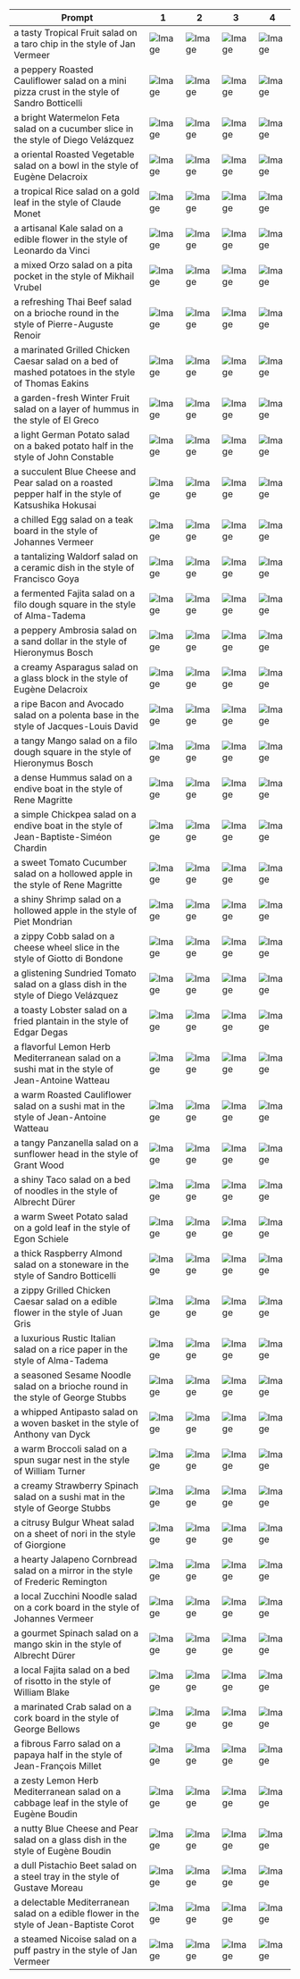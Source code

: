 | Prompt | 1 | 2 | 3 | 4 |
|-|-|-|-|-|
| a tasty Tropical Fruit salad on a taro chip in the style of Jan Vermeer | ![Image](https://salad-benchmark-public-assets.s3.us-east-2.amazonaws.com/sdxl/fbf6c3fa-fe7a-4da7-972a-b30a1c566d82-0.jpg) | ![Image](https://salad-benchmark-public-assets.s3.us-east-2.amazonaws.com/sdxl/fbf6c3fa-fe7a-4da7-972a-b30a1c566d82-1.jpg) | ![Image](https://salad-benchmark-public-assets.s3.us-east-2.amazonaws.com/sdxl/fbf6c3fa-fe7a-4da7-972a-b30a1c566d82-2.jpg) | ![Image](https://salad-benchmark-public-assets.s3.us-east-2.amazonaws.com/sdxl/fbf6c3fa-fe7a-4da7-972a-b30a1c566d82-3.jpg) |
| a peppery Roasted Cauliflower salad on a mini pizza crust in the style of Sandro Botticelli | ![Image](https://salad-benchmark-public-assets.s3.us-east-2.amazonaws.com/sdxl/289eaf19-37be-4ed5-a90a-5dd3fb83bfce-0.jpg) | ![Image](https://salad-benchmark-public-assets.s3.us-east-2.amazonaws.com/sdxl/289eaf19-37be-4ed5-a90a-5dd3fb83bfce-1.jpg) | ![Image](https://salad-benchmark-public-assets.s3.us-east-2.amazonaws.com/sdxl/289eaf19-37be-4ed5-a90a-5dd3fb83bfce-2.jpg) | ![Image](https://salad-benchmark-public-assets.s3.us-east-2.amazonaws.com/sdxl/289eaf19-37be-4ed5-a90a-5dd3fb83bfce-3.jpg) |
| a bright Watermelon Feta salad on a cucumber slice in the style of Diego Velázquez | ![Image](https://salad-benchmark-public-assets.s3.us-east-2.amazonaws.com/sdxl/7ff5be68-1fa7-44e8-9b86-bed34e9f47b3-0.jpg) | ![Image](https://salad-benchmark-public-assets.s3.us-east-2.amazonaws.com/sdxl/7ff5be68-1fa7-44e8-9b86-bed34e9f47b3-1.jpg) | ![Image](https://salad-benchmark-public-assets.s3.us-east-2.amazonaws.com/sdxl/7ff5be68-1fa7-44e8-9b86-bed34e9f47b3-2.jpg) | ![Image](https://salad-benchmark-public-assets.s3.us-east-2.amazonaws.com/sdxl/7ff5be68-1fa7-44e8-9b86-bed34e9f47b3-3.jpg) |
| a oriental Roasted Vegetable salad on a bowl in the style of Eugène Delacroix | ![Image](https://salad-benchmark-public-assets.s3.us-east-2.amazonaws.com/sdxl/e5d5aa00-42dd-437f-8714-f8bb2bc575f7-0.jpg) | ![Image](https://salad-benchmark-public-assets.s3.us-east-2.amazonaws.com/sdxl/e5d5aa00-42dd-437f-8714-f8bb2bc575f7-1.jpg) | ![Image](https://salad-benchmark-public-assets.s3.us-east-2.amazonaws.com/sdxl/e5d5aa00-42dd-437f-8714-f8bb2bc575f7-2.jpg) | ![Image](https://salad-benchmark-public-assets.s3.us-east-2.amazonaws.com/sdxl/e5d5aa00-42dd-437f-8714-f8bb2bc575f7-3.jpg) |
| a tropical Rice salad on a gold leaf in the style of Claude Monet | ![Image](https://salad-benchmark-public-assets.s3.us-east-2.amazonaws.com/sdxl/48eec04e-d66f-47f2-9452-cde9b2e656b2-0.jpg) | ![Image](https://salad-benchmark-public-assets.s3.us-east-2.amazonaws.com/sdxl/48eec04e-d66f-47f2-9452-cde9b2e656b2-1.jpg) | ![Image](https://salad-benchmark-public-assets.s3.us-east-2.amazonaws.com/sdxl/48eec04e-d66f-47f2-9452-cde9b2e656b2-2.jpg) | ![Image](https://salad-benchmark-public-assets.s3.us-east-2.amazonaws.com/sdxl/48eec04e-d66f-47f2-9452-cde9b2e656b2-3.jpg) |
| a artisanal Kale salad on a edible flower in the style of Leonardo da Vinci | ![Image](https://salad-benchmark-public-assets.s3.us-east-2.amazonaws.com/sdxl/138c7ec0-903e-43c7-9295-5291457b4a5e-0.jpg) | ![Image](https://salad-benchmark-public-assets.s3.us-east-2.amazonaws.com/sdxl/138c7ec0-903e-43c7-9295-5291457b4a5e-1.jpg) | ![Image](https://salad-benchmark-public-assets.s3.us-east-2.amazonaws.com/sdxl/138c7ec0-903e-43c7-9295-5291457b4a5e-2.jpg) | ![Image](https://salad-benchmark-public-assets.s3.us-east-2.amazonaws.com/sdxl/138c7ec0-903e-43c7-9295-5291457b4a5e-3.jpg) |
| a mixed Orzo salad on a pita pocket in the style of Mikhail Vrubel | ![Image](https://salad-benchmark-public-assets.s3.us-east-2.amazonaws.com/sdxl/d12e3264-8247-4a83-b223-7dc8b8fec3ad-0.jpg) | ![Image](https://salad-benchmark-public-assets.s3.us-east-2.amazonaws.com/sdxl/d12e3264-8247-4a83-b223-7dc8b8fec3ad-1.jpg) | ![Image](https://salad-benchmark-public-assets.s3.us-east-2.amazonaws.com/sdxl/d12e3264-8247-4a83-b223-7dc8b8fec3ad-2.jpg) | ![Image](https://salad-benchmark-public-assets.s3.us-east-2.amazonaws.com/sdxl/d12e3264-8247-4a83-b223-7dc8b8fec3ad-3.jpg) |
| a refreshing Thai Beef salad on a brioche round in the style of Pierre-Auguste Renoir | ![Image](https://salad-benchmark-public-assets.s3.us-east-2.amazonaws.com/sdxl/408efd5c-075a-4c6b-902d-1f6327f6f7ae-0.jpg) | ![Image](https://salad-benchmark-public-assets.s3.us-east-2.amazonaws.com/sdxl/408efd5c-075a-4c6b-902d-1f6327f6f7ae-1.jpg) | ![Image](https://salad-benchmark-public-assets.s3.us-east-2.amazonaws.com/sdxl/408efd5c-075a-4c6b-902d-1f6327f6f7ae-2.jpg) | ![Image](https://salad-benchmark-public-assets.s3.us-east-2.amazonaws.com/sdxl/408efd5c-075a-4c6b-902d-1f6327f6f7ae-3.jpg) |
| a marinated Grilled Chicken Caesar salad on a bed of mashed potatoes in the style of Thomas Eakins | ![Image](https://salad-benchmark-public-assets.s3.us-east-2.amazonaws.com/sdxl/bf7dd315-48d6-46a7-8305-13052ad51bb1-0.jpg) | ![Image](https://salad-benchmark-public-assets.s3.us-east-2.amazonaws.com/sdxl/bf7dd315-48d6-46a7-8305-13052ad51bb1-1.jpg) | ![Image](https://salad-benchmark-public-assets.s3.us-east-2.amazonaws.com/sdxl/bf7dd315-48d6-46a7-8305-13052ad51bb1-2.jpg) | ![Image](https://salad-benchmark-public-assets.s3.us-east-2.amazonaws.com/sdxl/bf7dd315-48d6-46a7-8305-13052ad51bb1-3.jpg) |
| a garden-fresh Winter Fruit salad on a layer of hummus in the style of El Greco | ![Image](https://salad-benchmark-public-assets.s3.us-east-2.amazonaws.com/sdxl/e803439e-5c9e-4506-a5b5-5cb675159978-0.jpg) | ![Image](https://salad-benchmark-public-assets.s3.us-east-2.amazonaws.com/sdxl/e803439e-5c9e-4506-a5b5-5cb675159978-1.jpg) | ![Image](https://salad-benchmark-public-assets.s3.us-east-2.amazonaws.com/sdxl/e803439e-5c9e-4506-a5b5-5cb675159978-2.jpg) | ![Image](https://salad-benchmark-public-assets.s3.us-east-2.amazonaws.com/sdxl/e803439e-5c9e-4506-a5b5-5cb675159978-3.jpg) |
| a light German Potato salad on a baked potato half in the style of John Constable | ![Image](https://salad-benchmark-public-assets.s3.us-east-2.amazonaws.com/sdxl/22e3be2f-91e2-482f-843d-4a3c51a09e3d-0.jpg) | ![Image](https://salad-benchmark-public-assets.s3.us-east-2.amazonaws.com/sdxl/22e3be2f-91e2-482f-843d-4a3c51a09e3d-1.jpg) | ![Image](https://salad-benchmark-public-assets.s3.us-east-2.amazonaws.com/sdxl/22e3be2f-91e2-482f-843d-4a3c51a09e3d-2.jpg) | ![Image](https://salad-benchmark-public-assets.s3.us-east-2.amazonaws.com/sdxl/22e3be2f-91e2-482f-843d-4a3c51a09e3d-3.jpg) |
| a succulent Blue Cheese and Pear salad on a roasted pepper half in the style of Katsushika Hokusai | ![Image](https://salad-benchmark-public-assets.s3.us-east-2.amazonaws.com/sdxl/1fa15dcf-2c96-42ab-9c67-7f36ae544b10-0.jpg) | ![Image](https://salad-benchmark-public-assets.s3.us-east-2.amazonaws.com/sdxl/1fa15dcf-2c96-42ab-9c67-7f36ae544b10-1.jpg) | ![Image](https://salad-benchmark-public-assets.s3.us-east-2.amazonaws.com/sdxl/1fa15dcf-2c96-42ab-9c67-7f36ae544b10-2.jpg) | ![Image](https://salad-benchmark-public-assets.s3.us-east-2.amazonaws.com/sdxl/1fa15dcf-2c96-42ab-9c67-7f36ae544b10-3.jpg) |
| a chilled Egg salad on a teak board in the style of Johannes Vermeer | ![Image](https://salad-benchmark-public-assets.s3.us-east-2.amazonaws.com/sdxl/aaa8568f-7472-432f-b217-e30052ba932e-0.jpg) | ![Image](https://salad-benchmark-public-assets.s3.us-east-2.amazonaws.com/sdxl/aaa8568f-7472-432f-b217-e30052ba932e-1.jpg) | ![Image](https://salad-benchmark-public-assets.s3.us-east-2.amazonaws.com/sdxl/aaa8568f-7472-432f-b217-e30052ba932e-2.jpg) | ![Image](https://salad-benchmark-public-assets.s3.us-east-2.amazonaws.com/sdxl/aaa8568f-7472-432f-b217-e30052ba932e-3.jpg) |
| a tantalizing Waldorf salad on a ceramic dish in the style of Francisco Goya | ![Image](https://salad-benchmark-public-assets.s3.us-east-2.amazonaws.com/sdxl/8e75d46f-ad6a-48a4-85a6-836927eb4ab2-0.jpg) | ![Image](https://salad-benchmark-public-assets.s3.us-east-2.amazonaws.com/sdxl/8e75d46f-ad6a-48a4-85a6-836927eb4ab2-1.jpg) | ![Image](https://salad-benchmark-public-assets.s3.us-east-2.amazonaws.com/sdxl/8e75d46f-ad6a-48a4-85a6-836927eb4ab2-2.jpg) | ![Image](https://salad-benchmark-public-assets.s3.us-east-2.amazonaws.com/sdxl/8e75d46f-ad6a-48a4-85a6-836927eb4ab2-3.jpg) |
| a fermented Fajita salad on a filo dough square in the style of Alma-Tadema | ![Image](https://salad-benchmark-public-assets.s3.us-east-2.amazonaws.com/sdxl/36015b6c-c912-4b0e-a8f7-5b64dbf12848-0.jpg) | ![Image](https://salad-benchmark-public-assets.s3.us-east-2.amazonaws.com/sdxl/36015b6c-c912-4b0e-a8f7-5b64dbf12848-1.jpg) | ![Image](https://salad-benchmark-public-assets.s3.us-east-2.amazonaws.com/sdxl/36015b6c-c912-4b0e-a8f7-5b64dbf12848-2.jpg) | ![Image](https://salad-benchmark-public-assets.s3.us-east-2.amazonaws.com/sdxl/36015b6c-c912-4b0e-a8f7-5b64dbf12848-3.jpg) |
| a peppery Ambrosia salad on a sand dollar in the style of Hieronymus Bosch | ![Image](https://salad-benchmark-public-assets.s3.us-east-2.amazonaws.com/sdxl/5938b32c-0346-48e2-b0ba-1de6ffbb694d-0.jpg) | ![Image](https://salad-benchmark-public-assets.s3.us-east-2.amazonaws.com/sdxl/5938b32c-0346-48e2-b0ba-1de6ffbb694d-1.jpg) | ![Image](https://salad-benchmark-public-assets.s3.us-east-2.amazonaws.com/sdxl/5938b32c-0346-48e2-b0ba-1de6ffbb694d-2.jpg) | ![Image](https://salad-benchmark-public-assets.s3.us-east-2.amazonaws.com/sdxl/5938b32c-0346-48e2-b0ba-1de6ffbb694d-3.jpg) |
| a creamy Asparagus salad on a glass block in the style of Eugène Delacroix | ![Image](https://salad-benchmark-public-assets.s3.us-east-2.amazonaws.com/sdxl/d7b1b4bf-418a-4cbc-9ca1-e1d103befaf5-0.jpg) | ![Image](https://salad-benchmark-public-assets.s3.us-east-2.amazonaws.com/sdxl/d7b1b4bf-418a-4cbc-9ca1-e1d103befaf5-1.jpg) | ![Image](https://salad-benchmark-public-assets.s3.us-east-2.amazonaws.com/sdxl/d7b1b4bf-418a-4cbc-9ca1-e1d103befaf5-2.jpg) | ![Image](https://salad-benchmark-public-assets.s3.us-east-2.amazonaws.com/sdxl/d7b1b4bf-418a-4cbc-9ca1-e1d103befaf5-3.jpg) |
| a ripe Bacon and Avocado salad on a polenta base in the style of Jacques-Louis David | ![Image](https://salad-benchmark-public-assets.s3.us-east-2.amazonaws.com/sdxl/861630d1-b9df-433a-b42a-6e299d0d2c65-0.jpg) | ![Image](https://salad-benchmark-public-assets.s3.us-east-2.amazonaws.com/sdxl/861630d1-b9df-433a-b42a-6e299d0d2c65-1.jpg) | ![Image](https://salad-benchmark-public-assets.s3.us-east-2.amazonaws.com/sdxl/861630d1-b9df-433a-b42a-6e299d0d2c65-2.jpg) | ![Image](https://salad-benchmark-public-assets.s3.us-east-2.amazonaws.com/sdxl/861630d1-b9df-433a-b42a-6e299d0d2c65-3.jpg) |
| a tangy Mango salad on a filo dough square in the style of Hieronymus Bosch | ![Image](https://salad-benchmark-public-assets.s3.us-east-2.amazonaws.com/sdxl/6a9e8d76-7710-449e-9554-5fac123a12a9-0.jpg) | ![Image](https://salad-benchmark-public-assets.s3.us-east-2.amazonaws.com/sdxl/6a9e8d76-7710-449e-9554-5fac123a12a9-1.jpg) | ![Image](https://salad-benchmark-public-assets.s3.us-east-2.amazonaws.com/sdxl/6a9e8d76-7710-449e-9554-5fac123a12a9-2.jpg) | ![Image](https://salad-benchmark-public-assets.s3.us-east-2.amazonaws.com/sdxl/6a9e8d76-7710-449e-9554-5fac123a12a9-3.jpg) |
| a dense Hummus salad on a endive boat in the style of Rene Magritte | ![Image](https://salad-benchmark-public-assets.s3.us-east-2.amazonaws.com/sdxl/71acf915-cc97-40c6-8c6b-0af01d715cc9-0.jpg) | ![Image](https://salad-benchmark-public-assets.s3.us-east-2.amazonaws.com/sdxl/71acf915-cc97-40c6-8c6b-0af01d715cc9-1.jpg) | ![Image](https://salad-benchmark-public-assets.s3.us-east-2.amazonaws.com/sdxl/71acf915-cc97-40c6-8c6b-0af01d715cc9-2.jpg) | ![Image](https://salad-benchmark-public-assets.s3.us-east-2.amazonaws.com/sdxl/71acf915-cc97-40c6-8c6b-0af01d715cc9-3.jpg) |
| a simple Chickpea salad on a endive boat in the style of Jean-Baptiste-Siméon Chardin | ![Image](https://salad-benchmark-public-assets.s3.us-east-2.amazonaws.com/sdxl/e9776ebb-cc7e-40a2-bd72-00044d9aff00-0.jpg) | ![Image](https://salad-benchmark-public-assets.s3.us-east-2.amazonaws.com/sdxl/e9776ebb-cc7e-40a2-bd72-00044d9aff00-1.jpg) | ![Image](https://salad-benchmark-public-assets.s3.us-east-2.amazonaws.com/sdxl/e9776ebb-cc7e-40a2-bd72-00044d9aff00-2.jpg) | ![Image](https://salad-benchmark-public-assets.s3.us-east-2.amazonaws.com/sdxl/e9776ebb-cc7e-40a2-bd72-00044d9aff00-3.jpg) |
| a sweet Tomato Cucumber salad on a hollowed apple in the style of Rene Magritte | ![Image](https://salad-benchmark-public-assets.s3.us-east-2.amazonaws.com/sdxl/d30d2ebd-c113-4ca1-97ca-9c3ab812c1e3-0.jpg) | ![Image](https://salad-benchmark-public-assets.s3.us-east-2.amazonaws.com/sdxl/d30d2ebd-c113-4ca1-97ca-9c3ab812c1e3-1.jpg) | ![Image](https://salad-benchmark-public-assets.s3.us-east-2.amazonaws.com/sdxl/d30d2ebd-c113-4ca1-97ca-9c3ab812c1e3-2.jpg) | ![Image](https://salad-benchmark-public-assets.s3.us-east-2.amazonaws.com/sdxl/d30d2ebd-c113-4ca1-97ca-9c3ab812c1e3-3.jpg) |
| a shiny Shrimp salad on a hollowed apple in the style of Piet Mondrian | ![Image](https://salad-benchmark-public-assets.s3.us-east-2.amazonaws.com/sdxl/cca5529c-407d-45f1-adcb-f743c20c743b-0.jpg) | ![Image](https://salad-benchmark-public-assets.s3.us-east-2.amazonaws.com/sdxl/cca5529c-407d-45f1-adcb-f743c20c743b-1.jpg) | ![Image](https://salad-benchmark-public-assets.s3.us-east-2.amazonaws.com/sdxl/cca5529c-407d-45f1-adcb-f743c20c743b-2.jpg) | ![Image](https://salad-benchmark-public-assets.s3.us-east-2.amazonaws.com/sdxl/cca5529c-407d-45f1-adcb-f743c20c743b-3.jpg) |
| a zippy Cobb salad on a cheese wheel slice in the style of Giotto di Bondone | ![Image](https://salad-benchmark-public-assets.s3.us-east-2.amazonaws.com/sdxl/02790184-026d-4dc3-897c-ddd056901966-0.jpg) | ![Image](https://salad-benchmark-public-assets.s3.us-east-2.amazonaws.com/sdxl/02790184-026d-4dc3-897c-ddd056901966-1.jpg) | ![Image](https://salad-benchmark-public-assets.s3.us-east-2.amazonaws.com/sdxl/02790184-026d-4dc3-897c-ddd056901966-2.jpg) | ![Image](https://salad-benchmark-public-assets.s3.us-east-2.amazonaws.com/sdxl/02790184-026d-4dc3-897c-ddd056901966-3.jpg) |
| a glistening Sundried Tomato salad on a glass dish in the style of Diego Velázquez | ![Image](https://salad-benchmark-public-assets.s3.us-east-2.amazonaws.com/sdxl/679fd19d-6456-4da3-81ee-6c52e89f19fe-0.jpg) | ![Image](https://salad-benchmark-public-assets.s3.us-east-2.amazonaws.com/sdxl/679fd19d-6456-4da3-81ee-6c52e89f19fe-1.jpg) | ![Image](https://salad-benchmark-public-assets.s3.us-east-2.amazonaws.com/sdxl/679fd19d-6456-4da3-81ee-6c52e89f19fe-2.jpg) | ![Image](https://salad-benchmark-public-assets.s3.us-east-2.amazonaws.com/sdxl/679fd19d-6456-4da3-81ee-6c52e89f19fe-3.jpg) |
| a toasty Lobster salad on a fried plantain in the style of Edgar Degas | ![Image](https://salad-benchmark-public-assets.s3.us-east-2.amazonaws.com/sdxl/11687404-ecf5-4fa5-bbcc-ea7f14ca461c-0.jpg) | ![Image](https://salad-benchmark-public-assets.s3.us-east-2.amazonaws.com/sdxl/11687404-ecf5-4fa5-bbcc-ea7f14ca461c-1.jpg) | ![Image](https://salad-benchmark-public-assets.s3.us-east-2.amazonaws.com/sdxl/11687404-ecf5-4fa5-bbcc-ea7f14ca461c-2.jpg) | ![Image](https://salad-benchmark-public-assets.s3.us-east-2.amazonaws.com/sdxl/11687404-ecf5-4fa5-bbcc-ea7f14ca461c-3.jpg) |
| a flavorful Lemon Herb Mediterranean salad on a sushi mat in the style of Jean-Antoine Watteau | ![Image](https://salad-benchmark-public-assets.s3.us-east-2.amazonaws.com/sdxl/2b0f1d9b-fb60-43fd-a50a-5e1896bd33ef-0.jpg) | ![Image](https://salad-benchmark-public-assets.s3.us-east-2.amazonaws.com/sdxl/2b0f1d9b-fb60-43fd-a50a-5e1896bd33ef-1.jpg) | ![Image](https://salad-benchmark-public-assets.s3.us-east-2.amazonaws.com/sdxl/2b0f1d9b-fb60-43fd-a50a-5e1896bd33ef-2.jpg) | ![Image](https://salad-benchmark-public-assets.s3.us-east-2.amazonaws.com/sdxl/2b0f1d9b-fb60-43fd-a50a-5e1896bd33ef-3.jpg) |
| a warm Roasted Cauliflower salad on a sushi mat in the style of Jean-Antoine Watteau | ![Image](https://salad-benchmark-public-assets.s3.us-east-2.amazonaws.com/sdxl/ebed6452-5133-48c7-af62-64dad6b64392-0.jpg) | ![Image](https://salad-benchmark-public-assets.s3.us-east-2.amazonaws.com/sdxl/ebed6452-5133-48c7-af62-64dad6b64392-1.jpg) | ![Image](https://salad-benchmark-public-assets.s3.us-east-2.amazonaws.com/sdxl/ebed6452-5133-48c7-af62-64dad6b64392-2.jpg) | ![Image](https://salad-benchmark-public-assets.s3.us-east-2.amazonaws.com/sdxl/ebed6452-5133-48c7-af62-64dad6b64392-3.jpg) |
| a tangy Panzanella salad on a sunflower head in the style of Grant Wood | ![Image](https://salad-benchmark-public-assets.s3.us-east-2.amazonaws.com/sdxl/49e852b7-e68e-488c-b682-3c1ae3b57bf4-0.jpg) | ![Image](https://salad-benchmark-public-assets.s3.us-east-2.amazonaws.com/sdxl/49e852b7-e68e-488c-b682-3c1ae3b57bf4-1.jpg) | ![Image](https://salad-benchmark-public-assets.s3.us-east-2.amazonaws.com/sdxl/49e852b7-e68e-488c-b682-3c1ae3b57bf4-2.jpg) | ![Image](https://salad-benchmark-public-assets.s3.us-east-2.amazonaws.com/sdxl/49e852b7-e68e-488c-b682-3c1ae3b57bf4-3.jpg) |
| a shiny Taco salad on a bed of noodles in the style of Albrecht Dürer | ![Image](https://salad-benchmark-public-assets.s3.us-east-2.amazonaws.com/sdxl/4b1d85d9-65b5-4d34-a750-01ce4170b403-0.jpg) | ![Image](https://salad-benchmark-public-assets.s3.us-east-2.amazonaws.com/sdxl/4b1d85d9-65b5-4d34-a750-01ce4170b403-1.jpg) | ![Image](https://salad-benchmark-public-assets.s3.us-east-2.amazonaws.com/sdxl/4b1d85d9-65b5-4d34-a750-01ce4170b403-2.jpg) | ![Image](https://salad-benchmark-public-assets.s3.us-east-2.amazonaws.com/sdxl/4b1d85d9-65b5-4d34-a750-01ce4170b403-3.jpg) |
| a warm Sweet Potato salad on a gold leaf in the style of Egon Schiele | ![Image](https://salad-benchmark-public-assets.s3.us-east-2.amazonaws.com/sdxl/14652c78-82ce-4833-8f1b-534c3bdbd919-0.jpg) | ![Image](https://salad-benchmark-public-assets.s3.us-east-2.amazonaws.com/sdxl/14652c78-82ce-4833-8f1b-534c3bdbd919-1.jpg) | ![Image](https://salad-benchmark-public-assets.s3.us-east-2.amazonaws.com/sdxl/14652c78-82ce-4833-8f1b-534c3bdbd919-2.jpg) | ![Image](https://salad-benchmark-public-assets.s3.us-east-2.amazonaws.com/sdxl/14652c78-82ce-4833-8f1b-534c3bdbd919-3.jpg) |
| a thick Raspberry Almond salad on a stoneware in the style of Sandro Botticelli | ![Image](https://salad-benchmark-public-assets.s3.us-east-2.amazonaws.com/sdxl/010d3c93-f9e3-481e-91eb-16db89898ebb-0.jpg) | ![Image](https://salad-benchmark-public-assets.s3.us-east-2.amazonaws.com/sdxl/010d3c93-f9e3-481e-91eb-16db89898ebb-1.jpg) | ![Image](https://salad-benchmark-public-assets.s3.us-east-2.amazonaws.com/sdxl/010d3c93-f9e3-481e-91eb-16db89898ebb-2.jpg) | ![Image](https://salad-benchmark-public-assets.s3.us-east-2.amazonaws.com/sdxl/010d3c93-f9e3-481e-91eb-16db89898ebb-3.jpg) |
| a zippy Grilled Chicken Caesar salad on a edible flower in the style of Juan Gris | ![Image](https://salad-benchmark-public-assets.s3.us-east-2.amazonaws.com/sdxl/b084784b-cd99-4a96-ae66-e90db412b4e8-0.jpg) | ![Image](https://salad-benchmark-public-assets.s3.us-east-2.amazonaws.com/sdxl/b084784b-cd99-4a96-ae66-e90db412b4e8-1.jpg) | ![Image](https://salad-benchmark-public-assets.s3.us-east-2.amazonaws.com/sdxl/b084784b-cd99-4a96-ae66-e90db412b4e8-2.jpg) | ![Image](https://salad-benchmark-public-assets.s3.us-east-2.amazonaws.com/sdxl/b084784b-cd99-4a96-ae66-e90db412b4e8-3.jpg) |
| a luxurious Rustic Italian salad on a rice paper in the style of Alma-Tadema | ![Image](https://salad-benchmark-public-assets.s3.us-east-2.amazonaws.com/sdxl/e3628bb4-4ffe-4240-a4e7-130632089a42-0.jpg) | ![Image](https://salad-benchmark-public-assets.s3.us-east-2.amazonaws.com/sdxl/e3628bb4-4ffe-4240-a4e7-130632089a42-1.jpg) | ![Image](https://salad-benchmark-public-assets.s3.us-east-2.amazonaws.com/sdxl/e3628bb4-4ffe-4240-a4e7-130632089a42-2.jpg) | ![Image](https://salad-benchmark-public-assets.s3.us-east-2.amazonaws.com/sdxl/e3628bb4-4ffe-4240-a4e7-130632089a42-3.jpg) |
| a seasoned Sesame Noodle salad on a brioche round in the style of George Stubbs | ![Image](https://salad-benchmark-public-assets.s3.us-east-2.amazonaws.com/sdxl/4e526205-5f18-4f08-8975-585779ec5e15-0.jpg) | ![Image](https://salad-benchmark-public-assets.s3.us-east-2.amazonaws.com/sdxl/4e526205-5f18-4f08-8975-585779ec5e15-1.jpg) | ![Image](https://salad-benchmark-public-assets.s3.us-east-2.amazonaws.com/sdxl/4e526205-5f18-4f08-8975-585779ec5e15-2.jpg) | ![Image](https://salad-benchmark-public-assets.s3.us-east-2.amazonaws.com/sdxl/4e526205-5f18-4f08-8975-585779ec5e15-3.jpg) |
| a whipped Antipasto salad on a woven basket in the style of Anthony van Dyck | ![Image](https://salad-benchmark-public-assets.s3.us-east-2.amazonaws.com/sdxl/012834f7-5b83-486d-aef0-45067577b36d-0.jpg) | ![Image](https://salad-benchmark-public-assets.s3.us-east-2.amazonaws.com/sdxl/012834f7-5b83-486d-aef0-45067577b36d-1.jpg) | ![Image](https://salad-benchmark-public-assets.s3.us-east-2.amazonaws.com/sdxl/012834f7-5b83-486d-aef0-45067577b36d-2.jpg) | ![Image](https://salad-benchmark-public-assets.s3.us-east-2.amazonaws.com/sdxl/012834f7-5b83-486d-aef0-45067577b36d-3.jpg) |
| a warm Broccoli salad on a spun sugar nest in the style of William Turner | ![Image](https://salad-benchmark-public-assets.s3.us-east-2.amazonaws.com/sdxl/dfff3221-64e1-49ad-b980-b2a28090f0cc-0.jpg) | ![Image](https://salad-benchmark-public-assets.s3.us-east-2.amazonaws.com/sdxl/dfff3221-64e1-49ad-b980-b2a28090f0cc-1.jpg) | ![Image](https://salad-benchmark-public-assets.s3.us-east-2.amazonaws.com/sdxl/dfff3221-64e1-49ad-b980-b2a28090f0cc-2.jpg) | ![Image](https://salad-benchmark-public-assets.s3.us-east-2.amazonaws.com/sdxl/dfff3221-64e1-49ad-b980-b2a28090f0cc-3.jpg) |
| a creamy Strawberry Spinach salad on a sushi mat in the style of George Stubbs | ![Image](https://salad-benchmark-public-assets.s3.us-east-2.amazonaws.com/sdxl/e273326c-0278-4cdc-9a80-05464ba1ccb2-0.jpg) | ![Image](https://salad-benchmark-public-assets.s3.us-east-2.amazonaws.com/sdxl/e273326c-0278-4cdc-9a80-05464ba1ccb2-1.jpg) | ![Image](https://salad-benchmark-public-assets.s3.us-east-2.amazonaws.com/sdxl/e273326c-0278-4cdc-9a80-05464ba1ccb2-2.jpg) | ![Image](https://salad-benchmark-public-assets.s3.us-east-2.amazonaws.com/sdxl/e273326c-0278-4cdc-9a80-05464ba1ccb2-3.jpg) |
| a citrusy Bulgur Wheat salad on a sheet of nori in the style of Giorgione | ![Image](https://salad-benchmark-public-assets.s3.us-east-2.amazonaws.com/sdxl/2f00a878-1ebc-4a45-abb4-cc806c81b0d7-0.jpg) | ![Image](https://salad-benchmark-public-assets.s3.us-east-2.amazonaws.com/sdxl/2f00a878-1ebc-4a45-abb4-cc806c81b0d7-1.jpg) | ![Image](https://salad-benchmark-public-assets.s3.us-east-2.amazonaws.com/sdxl/2f00a878-1ebc-4a45-abb4-cc806c81b0d7-2.jpg) | ![Image](https://salad-benchmark-public-assets.s3.us-east-2.amazonaws.com/sdxl/2f00a878-1ebc-4a45-abb4-cc806c81b0d7-3.jpg) |
| a hearty Jalapeno Cornbread salad on a mirror in the style of Frederic Remington | ![Image](https://salad-benchmark-public-assets.s3.us-east-2.amazonaws.com/sdxl/93857f80-73d1-4151-b4c0-d3809ef60576-0.jpg) | ![Image](https://salad-benchmark-public-assets.s3.us-east-2.amazonaws.com/sdxl/93857f80-73d1-4151-b4c0-d3809ef60576-1.jpg) | ![Image](https://salad-benchmark-public-assets.s3.us-east-2.amazonaws.com/sdxl/93857f80-73d1-4151-b4c0-d3809ef60576-2.jpg) | ![Image](https://salad-benchmark-public-assets.s3.us-east-2.amazonaws.com/sdxl/93857f80-73d1-4151-b4c0-d3809ef60576-3.jpg) |
| a local Zucchini Noodle salad on a cork board in the style of Johannes Vermeer | ![Image](https://salad-benchmark-public-assets.s3.us-east-2.amazonaws.com/sdxl/4dfd1a02-7d11-416b-b977-4ad45f0d6fa7-0.jpg) | ![Image](https://salad-benchmark-public-assets.s3.us-east-2.amazonaws.com/sdxl/4dfd1a02-7d11-416b-b977-4ad45f0d6fa7-1.jpg) | ![Image](https://salad-benchmark-public-assets.s3.us-east-2.amazonaws.com/sdxl/4dfd1a02-7d11-416b-b977-4ad45f0d6fa7-2.jpg) | ![Image](https://salad-benchmark-public-assets.s3.us-east-2.amazonaws.com/sdxl/4dfd1a02-7d11-416b-b977-4ad45f0d6fa7-3.jpg) |
| a gourmet Spinach salad on a mango skin in the style of Albrecht Dürer | ![Image](https://salad-benchmark-public-assets.s3.us-east-2.amazonaws.com/sdxl/d32cf25b-46c7-44d1-bd15-ba72329e2986-0.jpg) | ![Image](https://salad-benchmark-public-assets.s3.us-east-2.amazonaws.com/sdxl/d32cf25b-46c7-44d1-bd15-ba72329e2986-1.jpg) | ![Image](https://salad-benchmark-public-assets.s3.us-east-2.amazonaws.com/sdxl/d32cf25b-46c7-44d1-bd15-ba72329e2986-2.jpg) | ![Image](https://salad-benchmark-public-assets.s3.us-east-2.amazonaws.com/sdxl/d32cf25b-46c7-44d1-bd15-ba72329e2986-3.jpg) |
| a local Fajita salad on a bed of risotto in the style of William Blake | ![Image](https://salad-benchmark-public-assets.s3.us-east-2.amazonaws.com/sdxl/e5efe4eb-910f-4f4b-b763-2c397ba29cea-0.jpg) | ![Image](https://salad-benchmark-public-assets.s3.us-east-2.amazonaws.com/sdxl/e5efe4eb-910f-4f4b-b763-2c397ba29cea-1.jpg) | ![Image](https://salad-benchmark-public-assets.s3.us-east-2.amazonaws.com/sdxl/e5efe4eb-910f-4f4b-b763-2c397ba29cea-2.jpg) | ![Image](https://salad-benchmark-public-assets.s3.us-east-2.amazonaws.com/sdxl/e5efe4eb-910f-4f4b-b763-2c397ba29cea-3.jpg) |
| a marinated Crab salad on a cork board in the style of George Bellows | ![Image](https://salad-benchmark-public-assets.s3.us-east-2.amazonaws.com/sdxl/72b49ea8-d451-4bb4-927b-6546057f9847-0.jpg) | ![Image](https://salad-benchmark-public-assets.s3.us-east-2.amazonaws.com/sdxl/72b49ea8-d451-4bb4-927b-6546057f9847-1.jpg) | ![Image](https://salad-benchmark-public-assets.s3.us-east-2.amazonaws.com/sdxl/72b49ea8-d451-4bb4-927b-6546057f9847-2.jpg) | ![Image](https://salad-benchmark-public-assets.s3.us-east-2.amazonaws.com/sdxl/72b49ea8-d451-4bb4-927b-6546057f9847-3.jpg) |
| a fibrous Farro salad on a papaya half in the style of Jean-François Millet | ![Image](https://salad-benchmark-public-assets.s3.us-east-2.amazonaws.com/sdxl/7ac6dd90-8497-484d-9ff5-3bf86631ba53-0.jpg) | ![Image](https://salad-benchmark-public-assets.s3.us-east-2.amazonaws.com/sdxl/7ac6dd90-8497-484d-9ff5-3bf86631ba53-1.jpg) | ![Image](https://salad-benchmark-public-assets.s3.us-east-2.amazonaws.com/sdxl/7ac6dd90-8497-484d-9ff5-3bf86631ba53-2.jpg) | ![Image](https://salad-benchmark-public-assets.s3.us-east-2.amazonaws.com/sdxl/7ac6dd90-8497-484d-9ff5-3bf86631ba53-3.jpg) |
| a zesty Lemon Herb Mediterranean salad on a cabbage leaf in the style of Eugène Boudin | ![Image](https://salad-benchmark-public-assets.s3.us-east-2.amazonaws.com/sdxl/bfbcff3e-31f9-449f-8148-f451fef635ad-0.jpg) | ![Image](https://salad-benchmark-public-assets.s3.us-east-2.amazonaws.com/sdxl/bfbcff3e-31f9-449f-8148-f451fef635ad-1.jpg) | ![Image](https://salad-benchmark-public-assets.s3.us-east-2.amazonaws.com/sdxl/bfbcff3e-31f9-449f-8148-f451fef635ad-2.jpg) | ![Image](https://salad-benchmark-public-assets.s3.us-east-2.amazonaws.com/sdxl/bfbcff3e-31f9-449f-8148-f451fef635ad-3.jpg) |
| a nutty Blue Cheese and Pear salad on a glass dish in the style of Eugène Boudin | ![Image](https://salad-benchmark-public-assets.s3.us-east-2.amazonaws.com/sdxl/4b07306d-770a-4a94-8920-980c7dd2fe19-0.jpg) | ![Image](https://salad-benchmark-public-assets.s3.us-east-2.amazonaws.com/sdxl/4b07306d-770a-4a94-8920-980c7dd2fe19-1.jpg) | ![Image](https://salad-benchmark-public-assets.s3.us-east-2.amazonaws.com/sdxl/4b07306d-770a-4a94-8920-980c7dd2fe19-2.jpg) | ![Image](https://salad-benchmark-public-assets.s3.us-east-2.amazonaws.com/sdxl/4b07306d-770a-4a94-8920-980c7dd2fe19-3.jpg) |
| a dull Pistachio Beet salad on a steel tray in the style of Gustave Moreau | ![Image](https://salad-benchmark-public-assets.s3.us-east-2.amazonaws.com/sdxl/97f058c9-27cf-4dd6-b9d1-c79bcb7091fc-0.jpg) | ![Image](https://salad-benchmark-public-assets.s3.us-east-2.amazonaws.com/sdxl/97f058c9-27cf-4dd6-b9d1-c79bcb7091fc-1.jpg) | ![Image](https://salad-benchmark-public-assets.s3.us-east-2.amazonaws.com/sdxl/97f058c9-27cf-4dd6-b9d1-c79bcb7091fc-2.jpg) | ![Image](https://salad-benchmark-public-assets.s3.us-east-2.amazonaws.com/sdxl/97f058c9-27cf-4dd6-b9d1-c79bcb7091fc-3.jpg) |
| a delectable Mediterranean salad on a edible flower in the style of Jean-Baptiste Corot | ![Image](https://salad-benchmark-public-assets.s3.us-east-2.amazonaws.com/sdxl/9670b7c1-78bc-4bf6-9e6b-731208838386-0.jpg) | ![Image](https://salad-benchmark-public-assets.s3.us-east-2.amazonaws.com/sdxl/9670b7c1-78bc-4bf6-9e6b-731208838386-1.jpg) | ![Image](https://salad-benchmark-public-assets.s3.us-east-2.amazonaws.com/sdxl/9670b7c1-78bc-4bf6-9e6b-731208838386-2.jpg) | ![Image](https://salad-benchmark-public-assets.s3.us-east-2.amazonaws.com/sdxl/9670b7c1-78bc-4bf6-9e6b-731208838386-3.jpg) |
| a steamed Nicoise salad on a puff pastry in the style of Jan Vermeer | ![Image](https://salad-benchmark-public-assets.s3.us-east-2.amazonaws.com/sdxl/ed143310-98e6-4c4f-b8e0-f1a992d3f83e-0.jpg) | ![Image](https://salad-benchmark-public-assets.s3.us-east-2.amazonaws.com/sdxl/ed143310-98e6-4c4f-b8e0-f1a992d3f83e-1.jpg) | ![Image](https://salad-benchmark-public-assets.s3.us-east-2.amazonaws.com/sdxl/ed143310-98e6-4c4f-b8e0-f1a992d3f83e-2.jpg) | ![Image](https://salad-benchmark-public-assets.s3.us-east-2.amazonaws.com/sdxl/ed143310-98e6-4c4f-b8e0-f1a992d3f83e-3.jpg) |
